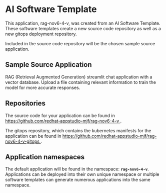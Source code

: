# AI Software Template

This application, rag-nov6-4-v, was created from an AI Software Template. These software templates create a new source code repository as well as a new gitops deployment repository.

Included in the source code repository will be the chosen sample source application.

## Sample Source Application

RAG (Retrieval Augmented Generation) streamlit chat application with a vector database. Upload a file containing relevant information to train the model for more accurate responses.

## Repositories

The source code for your application can be found in [https://github.com/redhat-appstudio-mjf/rag-nov6-4-v ](https://github.com/redhat-appstudio-mjf/rag-nov6-4-v ).
 
The gitops repository, which contains the kubernetes manifests for the application can be found in 
[https://github.com/redhat-appstudio-mjf/rag-nov6-4-v-gitops ](https://github.com/redhat-appstudio-mjf/rag-nov6-4-v-gitops ). 

## Application namespaces 

The default application will be found in the namespace: **`rag-nov6-4-v`**. Applications can be deployed into their own unique namespace or multiple software templates can generate numerous applications into the same namespace.